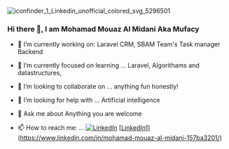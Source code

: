 ![iconfinder_1_Linkedin_unofficial_colored_svg_5296501](https://user-images.githubusercontent.com/75386848/115079380-9db29c00-9ef0-11eb-979b-a22281bfce93.png)
### Hi there 👋, I am Mohamad Mouaz Al Midani Aka Mufacy


- 🔭 I’m currently working on:
  Laravel CRM, SBAM Team's Task manager Backend
  
  
- 🌱 I’m currently focused on learning ...
  Laravel, Algorithams and datastructures, 
  
  
- 👯 I’m looking to collaborate on ...
   anything fun honestly!
   
   
- 🤔 I’m looking for help with ...
  Artificial intelligence 
  
  
- 💬 Ask me about
  Anything you are welcome
  
  
- 📫 How to reach me: ...
  [![LinkedIn](https://ibb.co/55GFpX3)](https://www.linkedin.com/in/mohamad-mouaz-al-midani-157ba3201/)
  [[LinkedIn1](https://ibb.co/55GFpX3)](https://www.linkedin.com/in/mohamad-mouaz-al-midani-157ba3201/)
<!--
- ⚡ Fun fact: ...
-->
